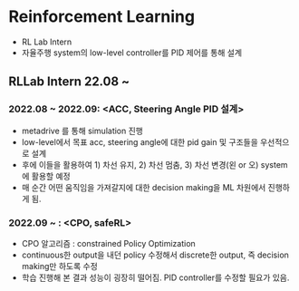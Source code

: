 # Reinforcement Learning
- RL Lab Intern
- 자율주행 system의 low-level controller를 PID 제어를 통해 설계

## RLLab Intern 22.08 ~
### 2022.08 ~ 2022.09: <ACC, Steering Angle PID 설계>
* metadrive 를 통해 simulation 진행
* low-level에서 목표 acc, steering angle에 대한 pid gain 및 구조들을 우선적으로 설계
* 후에 이들을 활용하여 1) 차선 유지, 2) 차선 멈춤, 3) 차선 변경(왼 or 오) system에 활용할 예정
* 매 순간 어떤 움직임을 가져갈지에 대한 decision making을 ML 차원에서 진행하게 됨.

### 2022.09 ~ : <CPO, safeRL>
* CPO 알고리즘 : constrained Policy Optimization
* continuous한 output을 내던 policy 수정해서 discrete한 output, 즉 decision making만 하도록 수정
* 학습 진행해 본 결과 성능이 굉장히 떨어짐. PID controller를 수정할 필요가 있음.


